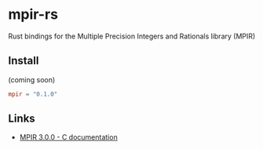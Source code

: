# mpir-rs

Rust bindings for the Multiple Precision Integers and Rationals library (MPIR)

## Install

(coming soon)

```toml
mpir = "0.1.0"
```

## Links

- [MPIR 3.0.0 - C documentation](https://mpir.org/mpir-3.0.0.pdf)